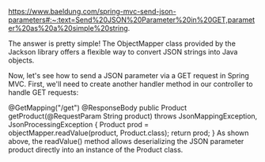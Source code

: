 https://www.baeldung.com/spring-mvc-send-json-parameters#:~:text=Send%20JSON%20Parameter%20in%20GET,parameter%20as%20a%20simple%20string.

The answer is pretty simple! The ObjectMapper class provided by the Jackson library offers a flexible way to convert JSON strings into Java objects.

Now, let's see how to send a JSON parameter via a GET request in Spring MVC. First, we'll need to create another handler method in our controller to handle GET requests:

@GetMapping("/get")
@ResponseBody
public Product getProduct(@RequestParam String product) throws JsonMappingException, JsonProcessingException {
    Product prod = objectMapper.readValue(product, Product.class);
    return prod;
}
As shown above, the readValue() method allows deserializing the JSON parameter product directly into an instance of the Product class.